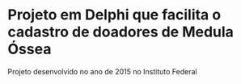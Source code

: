 # Projeto em Delphi que facilita o cadastro de doadores de Medula Óssea
Projeto desenvolvido no ano de 2015 no Instituto Federal
